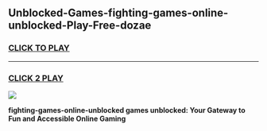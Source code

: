 
## Unblocked-Games-fighting-games-online-unblocked-Play-Free-dozae
<h3>
<a href="https://premium76.site?title=fighting-games-online-unblocked&ref=10A">CLICK TO PLAY</a></h3>
<hr>

<h3>
<a href="https://premium76.site?title=fighting-games-online-unblocked&ref=10A">CLICK 2 PLAY</a>
  
</h3>

<a href="https://premium76.site?title=fighting-games-online-unblocked&ref=10A"><img src="https://clearcache.store/games.png"></a>


**fighting-games-online-unblocked games unblocked: Your Gateway to Fun and Accessible Online Gaming**
